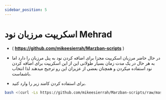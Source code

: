 ```yaml
---
sidebar_position: 5
---
```


# اسکریپت مرزبان نود Mehrad

- ( **https://github.com/mikeesierrah/Marzban-scripts** )

- در حال حاضر مرزبان اسکریپت مجزا برای اضافه کردن نود به پنل مرزبان را دارد اما به هر حال در یک مدت زمان بسیار طولانی این از این اسکریپت برای اضافه کردن نود استفاده میکردن و همچنان بعضی از عزیزان این رو ترجیح میدهند لذا انتخاب باشماست.

- برای استفاده کردن کامند زیر را وارد کنید.

```bash
bash <(curl -Ls https://github.com/mikeesierrah/Marzban-scripts/raw/master/marzban-node.sh)
```